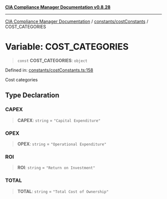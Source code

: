 [**CIA Compliance Manager Documentation v0.8.28**](../../../README.md)

***

[CIA Compliance Manager Documentation](../../../modules.md) / [constants/costConstants](../README.md) / COST\_CATEGORIES

# Variable: COST\_CATEGORIES

> `const` **COST\_CATEGORIES**: `object`

Defined in: [constants/costConstants.ts:158](https://github.com/Hack23/cia-compliance-manager/blob/7619f76b35999bc4eb3f6ff6c1e77c13be78f250/src/constants/costConstants.ts#L158)

Cost categories

## Type Declaration

### CAPEX

> **CAPEX**: `string` = `"Capital Expenditure"`

### OPEX

> **OPEX**: `string` = `"Operational Expenditure"`

### ROI

> **ROI**: `string` = `"Return on Investment"`

### TOTAL

> **TOTAL**: `string` = `"Total Cost of Ownership"`
